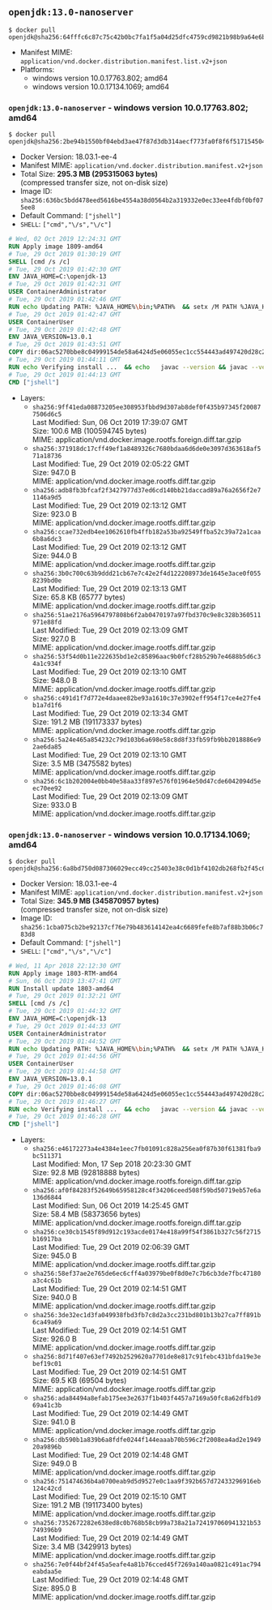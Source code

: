 ## `openjdk:13.0-nanoserver`

```console
$ docker pull openjdk@sha256:64fffc6c87c75c42b0bc7fa1f5a04d25dfc4759cd9821b98b9a64e6bd758c20c
```

-	Manifest MIME: `application/vnd.docker.distribution.manifest.list.v2+json`
-	Platforms:
	-	windows version 10.0.17763.802; amd64
	-	windows version 10.0.17134.1069; amd64

### `openjdk:13.0-nanoserver` - windows version 10.0.17763.802; amd64

```console
$ docker pull openjdk@sha256:2be94b1550bf04ebd3ae47f87d3db314aecf773fa0f8f6f517154504d19672df
```

-	Docker Version: 18.03.1-ee-4
-	Manifest MIME: `application/vnd.docker.distribution.manifest.v2+json`
-	Total Size: **295.3 MB (295315063 bytes)**  
	(compressed transfer size, not on-disk size)
-	Image ID: `sha256:636bc5bdd478eed5616be4554a38d0564b2a319332e0ec33ee4fdbf0bf075ee8`
-	Default Command: `["jshell"]`
-	`SHELL`: `["cmd","\/s","\/c"]`

```dockerfile
# Wed, 02 Oct 2019 12:24:31 GMT
RUN Apply image 1809-amd64
# Tue, 29 Oct 2019 01:30:19 GMT
SHELL [cmd /s /c]
# Tue, 29 Oct 2019 01:42:30 GMT
ENV JAVA_HOME=C:\openjdk-13
# Tue, 29 Oct 2019 01:42:31 GMT
USER ContainerAdministrator
# Tue, 29 Oct 2019 01:42:46 GMT
RUN echo Updating PATH: %JAVA_HOME%\bin;%PATH% 	&& setx /M PATH %JAVA_HOME%\bin;%PATH%
# Tue, 29 Oct 2019 01:42:47 GMT
USER ContainerUser
# Tue, 29 Oct 2019 01:42:48 GMT
ENV JAVA_VERSION=13.0.1
# Tue, 29 Oct 2019 01:43:51 GMT
COPY dir:06ac5270bbe8c04999154de58a6424d5e06055ec1cc554443ad497420d28c2e4 in C:\openjdk-13 
# Tue, 29 Oct 2019 01:44:11 GMT
RUN echo Verifying install ... 	&& echo   javac --version && javac --version 	&& echo   java --version && java --version
# Tue, 29 Oct 2019 01:44:13 GMT
CMD ["jshell"]
```

-	Layers:
	-	`sha256:9ff41eda08873205ee308953fbbd9d307ab8def0f435b97345f200877506d6c5`  
		Last Modified: Sun, 06 Oct 2019 17:39:07 GMT  
		Size: 100.6 MB (100594745 bytes)  
		MIME: application/vnd.docker.image.rootfs.foreign.diff.tar.gzip
	-	`sha256:371918dc17cff49ef1a8489326c7680bdaa6d6de0e3097d363618af571a18736`  
		Last Modified: Tue, 29 Oct 2019 02:05:22 GMT  
		Size: 947.0 B  
		MIME: application/vnd.docker.image.rootfs.diff.tar.gzip
	-	`sha256:adb8fb3bfcaf2f3427977d37ed6cd140bb21daccad89a76a2656f2e71146a9d5`  
		Last Modified: Tue, 29 Oct 2019 02:13:12 GMT  
		Size: 923.0 B  
		MIME: application/vnd.docker.image.rootfs.diff.tar.gzip
	-	`sha256:ccae732edb4ee1062610fb4ffb182a53ba92549ffba52c39a72a1caa6b8a6dc3`  
		Last Modified: Tue, 29 Oct 2019 02:13:12 GMT  
		Size: 944.0 B  
		MIME: application/vnd.docker.image.rootfs.diff.tar.gzip
	-	`sha256:3b0c700c63b9ddd21cb67e7c42e2f4d122208973de1645e3ace0f0558239bd0e`  
		Last Modified: Tue, 29 Oct 2019 02:13:13 GMT  
		Size: 65.8 KB (65777 bytes)  
		MIME: application/vnd.docker.image.rootfs.diff.tar.gzip
	-	`sha256:51ae2176a5964797808b6f2ab0470197a97fbd370c9e8c328b360511971e88fd`  
		Last Modified: Tue, 29 Oct 2019 02:13:09 GMT  
		Size: 927.0 B  
		MIME: application/vnd.docker.image.rootfs.diff.tar.gzip
	-	`sha256:53f54d0b11e222635bd1e2c85896aac9b0fcf28b529b7e4688b5d6c34a1c934f`  
		Last Modified: Tue, 29 Oct 2019 02:13:10 GMT  
		Size: 948.0 B  
		MIME: application/vnd.docker.image.rootfs.diff.tar.gzip
	-	`sha256:c491d1f7d772e4daaee82be93a1610c37e3902eff954f17ce4e27fe4b1a7d1f6`  
		Last Modified: Tue, 29 Oct 2019 02:13:34 GMT  
		Size: 191.2 MB (191173337 bytes)  
		MIME: application/vnd.docker.image.rootfs.diff.tar.gzip
	-	`sha256:5a24e465a854232c79d103b6a698e58c8d8f33fb59fb9bb2018886e92ae6da85`  
		Last Modified: Tue, 29 Oct 2019 02:13:10 GMT  
		Size: 3.5 MB (3475582 bytes)  
		MIME: application/vnd.docker.image.rootfs.diff.tar.gzip
	-	`sha256:6c1b202004e0bb40e58aa33f897e576f01964e50d47cde6042094d5eec70ee92`  
		Last Modified: Tue, 29 Oct 2019 02:13:09 GMT  
		Size: 933.0 B  
		MIME: application/vnd.docker.image.rootfs.diff.tar.gzip

### `openjdk:13.0-nanoserver` - windows version 10.0.17134.1069; amd64

```console
$ docker pull openjdk@sha256:6a8bd750d087306029ecc49cc25403e38c0d1bf4102db268fb2f45c6d04d3ecf
```

-	Docker Version: 18.03.1-ee-4
-	Manifest MIME: `application/vnd.docker.distribution.manifest.v2+json`
-	Total Size: **345.9 MB (345870957 bytes)**  
	(compressed transfer size, not on-disk size)
-	Image ID: `sha256:1cba075cb2be92137cf76e79b483614142ea4c6689fefe8b7af88b3b06c783d8`
-	Default Command: `["jshell"]`
-	`SHELL`: `["cmd","\/s","\/c"]`

```dockerfile
# Wed, 11 Apr 2018 22:12:30 GMT
RUN Apply image 1803-RTM-amd64
# Sun, 06 Oct 2019 13:47:41 GMT
RUN Install update 1803-amd64
# Tue, 29 Oct 2019 01:32:21 GMT
SHELL [cmd /s /c]
# Tue, 29 Oct 2019 01:44:32 GMT
ENV JAVA_HOME=C:\openjdk-13
# Tue, 29 Oct 2019 01:44:33 GMT
USER ContainerAdministrator
# Tue, 29 Oct 2019 01:44:52 GMT
RUN echo Updating PATH: %JAVA_HOME%\bin;%PATH% 	&& setx /M PATH %JAVA_HOME%\bin;%PATH%
# Tue, 29 Oct 2019 01:44:56 GMT
USER ContainerUser
# Tue, 29 Oct 2019 01:44:58 GMT
ENV JAVA_VERSION=13.0.1
# Tue, 29 Oct 2019 01:46:08 GMT
COPY dir:06ac5270bbe8c04999154de58a6424d5e06055ec1cc554443ad497420d28c2e4 in C:\openjdk-13 
# Tue, 29 Oct 2019 01:46:27 GMT
RUN echo Verifying install ... 	&& echo   javac --version && javac --version 	&& echo   java --version && java --version
# Tue, 29 Oct 2019 01:46:28 GMT
CMD ["jshell"]
```

-	Layers:
	-	`sha256:e46172273a4e4384e1eec7fb01091c828a256ea0f87b30f61381fba9bc511371`  
		Last Modified: Mon, 17 Sep 2018 20:23:30 GMT  
		Size: 92.8 MB (92818888 bytes)  
		MIME: application/vnd.docker.image.rootfs.foreign.diff.tar.gzip
	-	`sha256:af0f84283f52649b65958128c4f34206ceed508f59bd50719eb57e6a136d6844`  
		Last Modified: Sun, 06 Oct 2019 14:25:45 GMT  
		Size: 58.4 MB (58373656 bytes)  
		MIME: application/vnd.docker.image.rootfs.foreign.diff.tar.gzip
	-	`sha256:ce30cb1545f89d912c193acde0174e418a99f54f3861b327c56f2715b16917ba`  
		Last Modified: Tue, 29 Oct 2019 02:06:39 GMT  
		Size: 945.0 B  
		MIME: application/vnd.docker.image.rootfs.diff.tar.gzip
	-	`sha256:58ef37ae2e765de6ec6cff4a03979be0f8d0e7c7b6cb3de7fbc47180a3c4c61b`  
		Last Modified: Tue, 29 Oct 2019 02:14:51 GMT  
		Size: 940.0 B  
		MIME: application/vnd.docker.image.rootfs.diff.tar.gzip
	-	`sha256:3de32ec1d3fa049938fbd3fb7c8d2a3cc231bd801b13b27ca7ff891b6ca49a69`  
		Last Modified: Tue, 29 Oct 2019 02:14:51 GMT  
		Size: 926.0 B  
		MIME: application/vnd.docker.image.rootfs.diff.tar.gzip
	-	`sha256:8d71f407e63ef7492b2529620a7701de8e817c91febc431bfda19e3ebef19c01`  
		Last Modified: Tue, 29 Oct 2019 02:14:51 GMT  
		Size: 69.5 KB (69504 bytes)  
		MIME: application/vnd.docker.image.rootfs.diff.tar.gzip
	-	`sha256:ada84494a8efab175ee3e2637f1b403f4457a7169a50fc8a62dfb1d969a41c3b`  
		Last Modified: Tue, 29 Oct 2019 02:14:49 GMT  
		Size: 941.0 B  
		MIME: application/vnd.docker.image.rootfs.diff.tar.gzip
	-	`sha256:db590b1a839b6a8fdfe0244f144eaaab70b596c2f2008ea4ad2e194920a9896b`  
		Last Modified: Tue, 29 Oct 2019 02:14:48 GMT  
		Size: 949.0 B  
		MIME: application/vnd.docker.image.rootfs.diff.tar.gzip
	-	`sha256:751474636b4a0700eab9d5d9527e0c1aa9f392b657d72433296916eb124c42cd`  
		Last Modified: Tue, 29 Oct 2019 02:15:10 GMT  
		Size: 191.2 MB (191173400 bytes)  
		MIME: application/vnd.docker.image.rootfs.diff.tar.gzip
	-	`sha256:7352672282e638ed8c0b768b58cb99a738a21a724197060941321b53749396b9`  
		Last Modified: Tue, 29 Oct 2019 02:14:49 GMT  
		Size: 3.4 MB (3429913 bytes)  
		MIME: application/vnd.docker.image.rootfs.diff.tar.gzip
	-	`sha256:7e0f44bf24f45a5eafe4a81b76cced45f7269a140aa0821c491ac794eabdaa5e`  
		Last Modified: Tue, 29 Oct 2019 02:14:48 GMT  
		Size: 895.0 B  
		MIME: application/vnd.docker.image.rootfs.diff.tar.gzip
